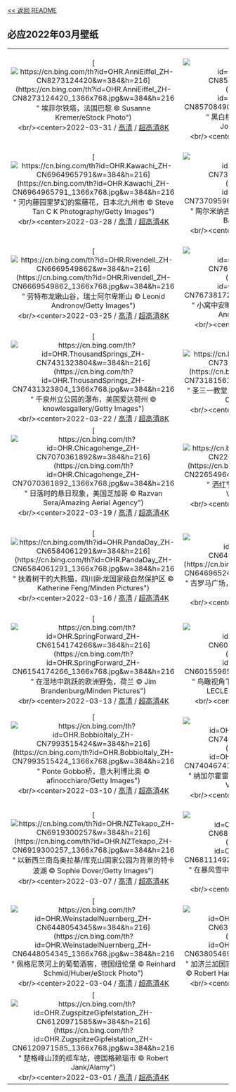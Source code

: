 [<< 返回 README](../../README.md)
## 必应2022年03月壁纸
||||
|:---:|:---:|:---:|
|[![https://cn.bing.com/th?id=OHR.AnniEiffel_ZH-CN8273124420&w=384&h=216](https://cn.bing.com/th?id=OHR.AnniEiffel_ZH-CN8273124420_1366x768.jpg&w=384&h=216 " &#10;埃菲尔铁塔，法国巴黎&#10;© Susanne Kremer/eStock Photo")](https://cn.bing.com/search?q=%E5%9F%83%E8%8F%B2%E5%B0%94%E9%93%81%E5%A1%94%EF%BC%8C%E6%B3%95%E5%9B%BD%E5%B7%B4%E9%BB%8E&form=hpcapt&mkt=zh-cn&filters=HpDate:"20220331_1600")<br/><center>2022-03-31 / [高清](https://cn.bing.com/th?id=OHR.AnniEiffel_ZH-CN8273124420_1920x1200.jpg&w=1920&h=1200) / [超高清8K](https://cn.bing.comhttps://cn.bing.com/th?id=OHR.AnniEiffel_ZH-CN8273124420_UHD.jpg)<center/>|[![https://cn.bing.com/th?id=OHR.BeltedGalloway_ZH-CN8570849064&w=384&h=216](https://cn.bing.com/th?id=OHR.BeltedGalloway_ZH-CN8570849064_1366x768.jpg&w=384&h=216 " &#10;黑白相间的腰带盖洛韦牛，苏格兰&#10;© JohnFScott/Getty Images")](https://cn.bing.com/search?q=%E9%BB%91%E7%99%BD%E7%9B%B8%E9%97%B4%E7%9A%84%E8%85%B0%E5%B8%A6%E7%9B%96%E6%B4%9B%E9%9F%A6%E7%89%9B%EF%BC%8C%E8%8B%8F%E6%A0%BC%E5%85%B0&form=hpcapt&mkt=zh-cn&filters=HpDate:"20220330_1600")<br/><center>2022-03-30 / [高清](https://cn.bing.com/th?id=OHR.BeltedGalloway_ZH-CN8570849064_1920x1200.jpg&w=1920&h=1200) / [超高清4K](https://cn.bing.com/th?id=OHR.BeltedGalloway_ZH-CN8570849064_UHD.jpg&w=3840&h=2160)<center/>|[![https://cn.bing.com/th?id=OHR.Buritaca_ZH-CN7178457066&w=384&h=216](https://cn.bing.com/th?id=OHR.Buritaca_ZH-CN7178457066_1366x768.jpg&w=384&h=216 " &#10;风景秀丽的加勒比海岸，哥伦比亚&#10;© Nicholas Hills/Getty Images")](https://cn.bing.com/search?q=%E9%A3%8E%E6%99%AF%E7%A7%80%E4%B8%BD%E7%9A%84%E5%8A%A0%E5%8B%92%E6%AF%94%E6%B5%B7%E5%B2%B8%EF%BC%8C%E5%93%A5%E4%BC%A6%E6%AF%94%E4%BA%9A&form=hpcapt&mkt=zh-cn&filters=HpDate:"20220329_1600")<br/><center>2022-03-29 / [高清](https://cn.bing.com/th?id=OHR.Buritaca_ZH-CN7178457066_1920x1200.jpg&w=1920&h=1200) / [超高清](https://cn.bing.comhttps://cn.bing.com/th?id=OHR.Buritaca_ZH-CN7178457066_UHD.jpg)<center/>|
|[![https://cn.bing.com/th?id=OHR.Kawachi_ZH-CN6964965791&w=384&h=216](https://cn.bing.com/th?id=OHR.Kawachi_ZH-CN6964965791_1366x768.jpg&w=384&h=216 " &#10;河内藤园里梦幻的紫藤花，日本北九州市&#10;© Steve Tan C K Photography/Getty Images")](https://cn.bing.com/search?q=%E6%B2%B3%E5%86%85%E8%97%A4%E5%9B%AD%E9%87%8C%E6%A2%A6%E5%B9%BB%E7%9A%84%E7%B4%AB%E8%97%A4%E8%8A%B1%EF%BC%8C%E6%97%A5%E6%9C%AC%E5%8C%97%E4%B9%9D%E5%B7%9E%E5%B8%82&form=hpcapt&mkt=zh-cn&filters=HpDate:"20220328_1600")<br/><center>2022-03-28 / [高清](https://cn.bing.com/th?id=OHR.Kawachi_ZH-CN6964965791_1920x1200.jpg&w=1920&h=1200) / [超高清4K](https://cn.bing.com/th?id=OHR.Kawachi_ZH-CN6964965791_UHD.jpg&w=3840&h=2160)<center/>|[![https://cn.bing.com/th?id=OHR.TeatroAntico_ZH-CN7370959605&w=384&h=216](https://cn.bing.com/th?id=OHR.TeatroAntico_ZH-CN7370959605_1366x768.jpg&w=384&h=216 " &#10;陶尔米纳古剧院，意大利西西里岛&#10;© Antonino Bartuccio/eStock Photo")](https://cn.bing.com/search?q=%E9%99%B6%E5%B0%94%E7%B1%B3%E7%BA%B3%E5%8F%A4%E5%89%A7%E9%99%A2%EF%BC%8C%E6%84%8F%E5%A4%A7%E5%88%A9%E8%A5%BF%E8%A5%BF%E9%87%8C%E5%B2%9B&form=hpcapt&mkt=zh-cn&filters=HpDate:"20220327_1600")<br/><center>2022-03-27 / [高清](https://cn.bing.com/th?id=OHR.TeatroAntico_ZH-CN7370959605_1920x1200.jpg&w=1920&h=1200) / [超高清4K](https://cn.bing.com/th?id=OHR.TeatroAntico_ZH-CN7370959605_UHD.jpg&w=3840&h=2160)<center/>|[![https://cn.bing.com/th?id=OHR.YellowCrocuses_ZH-CN6617862337&w=384&h=216](https://cn.bing.com/th?id=OHR.YellowCrocuses_ZH-CN6617862337_1366x768.jpg&w=384&h=216 " &#10;黄番红花和翩翩起舞的大山雀&#10;© Nataba/Getty Images")](https://cn.bing.com/search?q=%E9%BB%84%E7%95%AA%E7%BA%A2%E8%8A%B1%E5%92%8C%E7%BF%A9%E7%BF%A9%E8%B5%B7%E8%88%9E%E7%9A%84%E5%A4%A7%E5%B1%B1%E9%9B%80&form=hpcapt&mkt=zh-cn&filters=HpDate:"20220326_1600")<br/><center>2022-03-26 / [高清](https://cn.bing.com/th?id=OHR.YellowCrocuses_ZH-CN6617862337_1920x1200.jpg&w=1920&h=1200) / [超高清](https://cn.bing.comhttps://cn.bing.com/th?id=OHR.YellowCrocuses_ZH-CN6617862337_UHD.jpg)<center/>|
|[![https://cn.bing.com/th?id=OHR.Rivendell_ZH-CN6669549862&w=384&h=216](https://cn.bing.com/th?id=OHR.Rivendell_ZH-CN6669549862_1366x768.jpg&w=384&h=216 " &#10;劳特布龙嫩山谷，瑞士阿尔卑斯山&#10;© Leonid Andronov/Getty Images")](https://cn.bing.com/search?q=%E5%8A%B3%E7%89%B9%E5%B8%83%E9%BE%99%E5%AB%A9%E5%B1%B1%E8%B0%B7%EF%BC%8C%E7%91%9E%E5%A3%AB%E9%98%BF%E5%B0%94%E5%8D%91%E6%96%AF%E5%B1%B1&form=hpcapt&mkt=zh-cn&filters=HpDate:"20220325_1600")<br/><center>2022-03-25 / [高清](https://cn.bing.com/th?id=OHR.Rivendell_ZH-CN6669549862_1920x1200.jpg&w=1920&h=1200) / [超高清8K](https://cn.bing.comhttps://cn.bing.com/th?id=OHR.Rivendell_ZH-CN6669549862_UHD.jpg)<center/>|[![https://cn.bing.com/th?id=OHR.SquirrelNesting_ZH-CN7673817247&w=384&h=216](https://cn.bing.com/th?id=OHR.SquirrelNesting_ZH-CN7673817247_1366x768.jpg&w=384&h=216 " &#10;小窝中安睡的欧亚红松鼠，苏格兰高地&#10;© Neil Anderson/Minden Pictures")](https://cn.bing.com/search?q=%E5%B0%8F%E7%AA%9D%E4%B8%AD%E5%AE%89%E7%9D%A1%E7%9A%84%E6%AC%A7%E4%BA%9A%E7%BA%A2%E6%9D%BE%E9%BC%A0%EF%BC%8C%E8%8B%8F%E6%A0%BC%E5%85%B0%E9%AB%98%E5%9C%B0&form=hpcapt&mkt=zh-cn&filters=HpDate:"20220324_1600")<br/><center>2022-03-24 / [高清](https://cn.bing.com/th?id=OHR.SquirrelNesting_ZH-CN7673817247_1920x1200.jpg&w=1920&h=1200) / [超高清](https://cn.bing.comhttps://cn.bing.com/th?id=OHR.SquirrelNesting_ZH-CN7673817247_UHD.jpg)<center/>|[![https://cn.bing.com/th?id=OHR.GCThunderstorm_ZH-CN7535350453&w=384&h=216](https://cn.bing.com/th?id=OHR.GCThunderstorm_ZH-CN7535350453_1366x768.jpg&w=384&h=216 " &#10;雷暴下的大峡谷国家公园，亚利桑那州&#10;© spkeelin/Getty Images")](https://cn.bing.com/search?q=%E9%9B%B7%E6%9A%B4%E4%B8%8B%E7%9A%84%E5%A4%A7%E5%B3%A1%E8%B0%B7%E5%9B%BD%E5%AE%B6%E5%85%AC%E5%9B%AD%EF%BC%8C%E4%BA%9A%E5%88%A9%E6%A1%91%E9%82%A3%E5%B7%9E&form=hpcapt&mkt=zh-cn&filters=HpDate:"20220323_1600")<br/><center>2022-03-23 / [高清](https://cn.bing.com/th?id=OHR.GCThunderstorm_ZH-CN7535350453_1920x1200.jpg&w=1920&h=1200) / [超高清](https://cn.bing.comhttps://cn.bing.com/th?id=OHR.GCThunderstorm_ZH-CN7535350453_UHD.jpg)<center/>|
|[![https://cn.bing.com/th?id=OHR.ThousandSprings_ZH-CN7431323804&w=384&h=216](https://cn.bing.com/th?id=OHR.ThousandSprings_ZH-CN7431323804_1366x768.jpg&w=384&h=216 " &#10;千泉州立公园的瀑布，美国爱达荷州&#10;© knowlesgallery/Getty Images")](https://cn.bing.com/search?q=%E5%8D%83%E6%B3%89%E5%B7%9E%E7%AB%8B%E5%85%AC%E5%9B%AD%E7%9A%84%E7%80%91%E5%B8%83%EF%BC%8C%E7%BE%8E%E5%9B%BD%E7%88%B1%E8%BE%BE%E8%8D%B7%E5%B7%9E&form=hpcapt&mkt=zh-cn&filters=HpDate:"20220322_1600")<br/><center>2022-03-22 / [高清](https://cn.bing.com/th?id=OHR.ThousandSprings_ZH-CN7431323804_1920x1200.jpg&w=1920&h=1200) / [超高清8K](https://cn.bing.comhttps://cn.bing.com/th?id=OHR.ThousandSprings_ZH-CN7431323804_UHD.jpg)<center/>|[![https://cn.bing.com/th?id=OHR.TheBard_ZH-CN7318156185&w=384&h=216](https://cn.bing.com/th?id=OHR.TheBard_ZH-CN7318156185_1366x768.jpg&w=384&h=216 " &#10;圣三一教堂，英国埃文河畔斯特拉特福&#10;© James Osmond/Getty Images")](https://cn.bing.com/search?q=%E5%9C%A3%E4%B8%89%E4%B8%80%E6%95%99%E5%A0%82%EF%BC%8C%E8%8B%B1%E5%9B%BD%E5%9F%83%E6%96%87%E6%B2%B3%E7%95%94%E6%96%AF%E7%89%B9%E6%8B%89%E7%89%B9%E7%A6%8F&form=hpcapt&mkt=zh-cn&filters=HpDate:"20220321_1600")<br/><center>2022-03-21 / [高清](https://cn.bing.com/th?id=OHR.TheBard_ZH-CN7318156185_1920x1200.jpg&w=1920&h=1200) / [超高清4K](https://cn.bing.com/th?id=OHR.TheBard_ZH-CN7318156185_UHD.jpg&w=3840&h=2160)<center/>|[![https://cn.bing.com/th?id=OHR.WorldFrogDay_ZH-CN7191299445&w=384&h=216](https://cn.bing.com/th?id=OHR.WorldFrogDay_ZH-CN7191299445_1366x768.jpg&w=384&h=216 " &#10;鲜艳多彩的爪哇树蛙，印度尼西亚&#10;© kuritafsheen/Getty Images")](https://cn.bing.com/search?q=%E9%B2%9C%E8%89%B3%E5%A4%9A%E5%BD%A9%E7%9A%84%E7%88%AA%E5%93%87%E6%A0%91%E8%9B%99%EF%BC%8C%E5%8D%B0%E5%BA%A6%E5%B0%BC%E8%A5%BF%E4%BA%9A&form=hpcapt&mkt=zh-cn&filters=HpDate:"20220320_1600")<br/><center>2022-03-20 / [高清](https://cn.bing.com/th?id=OHR.WorldFrogDay_ZH-CN7191299445_1920x1200.jpg&w=1920&h=1200) / [超高清4K](https://cn.bing.com/th?id=OHR.WorldFrogDay_ZH-CN7191299445_UHD.jpg&w=3840&h=2160)<center/>|
|[![https://cn.bing.com/th?id=OHR.Chicagohenge_ZH-CN7070361892&w=384&h=216](https://cn.bing.com/th?id=OHR.Chicagohenge_ZH-CN7070361892_1366x768.jpg&w=384&h=216 " &#10;日落时的悬日现象，美国芝加哥&#10;© Razvan Sera/Amazing Aerial Agency")](https://cn.bing.com/search?q=%E6%97%A5%E8%90%BD%E6%97%B6%E7%9A%84%E6%82%AC%E6%97%A5%E7%8E%B0%E8%B1%A1%EF%BC%8C%E7%BE%8E%E5%9B%BD%E8%8A%9D%E5%8A%A0%E5%93%A5&form=hpcapt&mkt=zh-cn&filters=HpDate:"20220319_1600")<br/><center>2022-03-19 / [高清](https://cn.bing.com/th?id=OHR.Chicagohenge_ZH-CN7070361892_1920x1200.jpg&w=1920&h=1200) / [超高清4K](https://cn.bing.com/th?id=OHR.Chicagohenge_ZH-CN7070361892_UHD.jpg&w=3840&h=2160)<center/>|[![https://cn.bing.com/th?id=OHR.Holi2022_ZH-CN2265496434&w=384&h=216](https://cn.bing.com/th?id=OHR.Holi2022_ZH-CN2265496434_1366x768.jpg&w=384&h=216 " &#10;洒红节期间售卖的五彩粉末&#10;© Nuno Valadas/Getty Images")](https://cn.bing.com/search?q=%E6%B4%92%E7%BA%A2%E8%8A%82%E6%9C%9F%E9%97%B4%E5%94%AE%E5%8D%96%E7%9A%84%E4%BA%94%E5%BD%A9%E7%B2%89%E6%9C%AB&form=hpcapt&mkt=zh-cn&filters=HpDate:"20220318_1600")<br/><center>2022-03-18 / [高清](https://cn.bing.com/th?id=OHR.Holi2022_ZH-CN2265496434_1920x1200.jpg&w=1920&h=1200) / [超高清4K](https://cn.bing.com/th?id=OHR.Holi2022_ZH-CN2265496434_UHD.jpg&w=3840&h=2160)<center/>|[![https://cn.bing.com/th?id=OHR.Shamrocks_ZH-CN6712957522&w=384&h=216](https://cn.bing.com/th?id=OHR.Shamrocks_ZH-CN6712957522_1366x768.jpg&w=384&h=216 " &#10;生机盎然的酢浆草和红杉树，美国大草原溪红杉州立公园&#10;© Jack Dykinga/Minden Pictures")](https://cn.bing.com/search?q=%E7%94%9F%E6%9C%BA%E7%9B%8E%E7%84%B6%E7%9A%84%E9%85%A2%E6%B5%86%E8%8D%89%E5%92%8C%E7%BA%A2%E6%9D%89%E6%A0%91%EF%BC%8C%E7%BE%8E%E5%9B%BD%E5%A4%A7%E8%8D%89%E5%8E%9F%E6%BA%AA%E7%BA%A2%E6%9D%89%E5%B7%9E%E7%AB%8B%E5%85%AC%E5%9B%AD&form=hpcapt&mkt=zh-cn&filters=HpDate:"20220317_1600")<br/><center>2022-03-17 / [高清](https://cn.bing.com/th?id=OHR.Shamrocks_ZH-CN6712957522_1920x1200.jpg&w=1920&h=1200) / [超高清4K](https://cn.bing.com/th?id=OHR.Shamrocks_ZH-CN6712957522_UHD.jpg&w=3840&h=2160)<center/>|
|[![https://cn.bing.com/th?id=OHR.PandaDay_ZH-CN6584061291&w=384&h=216](https://cn.bing.com/th?id=OHR.PandaDay_ZH-CN6584061291_1366x768.jpg&w=384&h=216 " &#10;扶着树干的大熊猫，四川卧龙国家级自然保护区&#10;© Katherine Feng/Minden Pictures")](https://cn.bing.com/search?q=%E6%89%B6%E7%9D%80%E6%A0%91%E5%B9%B2%E7%9A%84%E5%A4%A7%E7%86%8A%E7%8C%AB%EF%BC%8C%E5%9B%9B%E5%B7%9D%E5%8D%A7%E9%BE%99%E5%9B%BD%E5%AE%B6%E7%BA%A7%E8%87%AA%E7%84%B6%E4%BF%9D%E6%8A%A4%E5%8C%BA&form=hpcapt&mkt=zh-cn&filters=HpDate:"20220316_1600")<br/><center>2022-03-16 / [高清](https://cn.bing.com/th?id=OHR.PandaDay_ZH-CN6584061291_1920x1200.jpg&w=1920&h=1200) / [超高清4K](https://cn.bing.com/th?id=OHR.PandaDay_ZH-CN6584061291_UHD.jpg&w=3840&h=2160)<center/>|[![https://cn.bing.com/th?id=OHR.RomanView_ZH-CN6469652448&w=384&h=216](https://cn.bing.com/th?id=OHR.RomanView_ZH-CN6469652448_1366x768.jpg&w=384&h=216 " &#10;古罗马广场，意大利&#10;© Peter Zelei Images/Getty Images")](https://cn.bing.com/search?q=%E5%8F%A4%E7%BD%97%E9%A9%AC%E5%B9%BF%E5%9C%BA%EF%BC%8C%E6%84%8F%E5%A4%A7%E5%88%A9&form=hpcapt&mkt=zh-cn&filters=HpDate:"20220315_1600")<br/><center>2022-03-15 / [高清](https://cn.bing.com/th?id=OHR.RomanView_ZH-CN6469652448_1920x1200.jpg&w=1920&h=1200) / [超高清4K](https://cn.bing.com/th?id=OHR.RomanView_ZH-CN6469652448_UHD.jpg&w=3840&h=2160)<center/>|[![https://cn.bing.com/th?id=OHR.LanyonQuoit_ZH-CN6278576563&w=384&h=216](https://cn.bing.com/th?id=OHR.LanyonQuoit_ZH-CN6278576563_1366x768.jpg&w=384&h=216 " &#10;兰洋夸特墓室，英国康沃尔郡&#10;© Guy Edwardes/Minden Pictures")](https://cn.bing.com/search?q=%E5%85%B0%E6%B4%8B%E5%A4%B8%E7%89%B9%E5%A2%93%E5%AE%A4%EF%BC%8C%E8%8B%B1%E5%9B%BD%E5%BA%B7%E6%B2%83%E5%B0%94%E9%83%A1&form=hpcapt&mkt=zh-cn&filters=HpDate:"20220314_1600")<br/><center>2022-03-14 / [高清](https://cn.bing.com/th?id=OHR.LanyonQuoit_ZH-CN6278576563_1920x1200.jpg&w=1920&h=1200) / [超高清4K](https://cn.bing.com/th?id=OHR.LanyonQuoit_ZH-CN6278576563_UHD.jpg&w=3840&h=2160)<center/>|
|[![https://cn.bing.com/th?id=OHR.SpringForward_ZH-CN6154174266&w=384&h=216](https://cn.bing.com/th?id=OHR.SpringForward_ZH-CN6154174266_1366x768.jpg&w=384&h=216 " &#10;在湿地中跳跃的欧洲野兔，荷兰&#10;© Jim Brandenburg/Minden Pictures")](https://cn.bing.com/search?q=%E5%9C%A8%E6%B9%BF%E5%9C%B0%E4%B8%AD%E8%B7%B3%E8%B7%83%E7%9A%84%E6%AC%A7%E6%B4%B2%E9%87%8E%E5%85%94%EF%BC%8C%E8%8D%B7%E5%85%B0&form=hpcapt&mkt=zh-cn&filters=HpDate:"20220313_1600")<br/><center>2022-03-13 / [高清](https://cn.bing.com/th?id=OHR.SpringForward_ZH-CN6154174266_1920x1200.jpg&w=1920&h=1200) / [超高清4K](https://cn.bing.com/th?id=OHR.SpringForward_ZH-CN6154174266_UHD.jpg&w=3840&h=2160)<center/>|[![https://cn.bing.com/th?id=OHR.BrehatIsland_ZH-CN6015596530&w=384&h=216](https://cn.bing.com/th?id=OHR.BrehatIsland_ZH-CN6015596530_1366x768.jpg&w=384&h=216 " &#10;鸟瞰视角下的布雷阿岛，法国阿摩尔滨海省&#10;© LECLERCQ Olivier/hemis.fr/Alamy")](https://cn.bing.com/search?q=%E9%B8%9F%E7%9E%B0%E8%A7%86%E8%A7%92%E4%B8%8B%E7%9A%84%E5%B8%83%E9%9B%B7%E9%98%BF%E5%B2%9B%EF%BC%8C%E6%B3%95%E5%9B%BD%E9%98%BF%E6%91%A9%E5%B0%94%E6%BB%A8%E6%B5%B7%E7%9C%81&form=hpcapt&mkt=zh-cn&filters=HpDate:"20220312_1600")<br/><center>2022-03-12 / [高清](https://cn.bing.com/th?id=OHR.BrehatIsland_ZH-CN6015596530_1920x1200.jpg&w=1920&h=1200) / [超高清](https://cn.bing.comhttps://cn.bing.com/th?id=OHR.BrehatIsland_ZH-CN6015596530_UHD.jpg)<center/>|[![https://cn.bing.com/th?id=OHR.OcalaNF_ZH-CN1112502059&w=384&h=216](https://cn.bing.com/th?id=OHR.OcalaNF_ZH-CN1112502059_1366x768.jpg&w=384&h=216 " &#10;奥卡拉国家森林中的杜松泉，美国佛罗里达州&#10;© Michael Warren/Getty Images")](https://cn.bing.com/search?q=%E5%A5%A5%E5%8D%A1%E6%8B%89%E5%9B%BD%E5%AE%B6%E6%A3%AE%E6%9E%97%E4%B8%AD%E7%9A%84%E6%9D%9C%E6%9D%BE%E6%B3%89%EF%BC%8C%E7%BE%8E%E5%9B%BD%E4%BD%9B%E7%BD%97%E9%87%8C%E8%BE%BE%E5%B7%9E&form=hpcapt&mkt=zh-cn&filters=HpDate:"20220311_1600")<br/><center>2022-03-11 / [高清](https://cn.bing.com/th?id=OHR.OcalaNF_ZH-CN1112502059_1920x1200.jpg&w=1920&h=1200) / [超高清4K](https://cn.bing.com/th?id=OHR.OcalaNF_ZH-CN1112502059_UHD.jpg&w=3840&h=2160)<center/>|
|[![https://cn.bing.com/th?id=OHR.BobbioItaly_ZH-CN7993515424&w=384&h=216](https://cn.bing.com/th?id=OHR.BobbioItaly_ZH-CN7993515424_1366x768.jpg&w=384&h=216 " &#10;Ponte Gobbo桥，意大利博比奥&#10;© afinocchiaro/Getty Images")](https://cn.bing.com/search?q=Ponte&form=hpcapt&mkt=zh-cn&filters=HpDate:"20220310_1600")<br/><center>2022-03-10 / [高清](https://cn.bing.com/th?id=OHR.BobbioItaly_ZH-CN7993515424_1920x1200.jpg&w=1920&h=1200) / [超高清4K](https://cn.bing.com/th?id=OHR.BobbioItaly_ZH-CN7993515424_UHD.jpg&w=3840&h=2160)<center/>|[![https://cn.bing.com/th?id=OHR.PeacockNagarahole_ZH-CN7404674152&w=384&h=216](https://cn.bing.com/th?id=OHR.PeacockNagarahole_ZH-CN7404674152_1366x768.jpg&w=384&h=216 " &#10;纳加尔霍雷国家公园的孔雀，印度卡纳塔克邦&#10;© Vivek BR/Shutterstock")](https://cn.bing.com/search?q=%E7%BA%B3%E5%8A%A0%E5%B0%94%E9%9C%8D%E9%9B%B7%E5%9B%BD%E5%AE%B6%E5%85%AC%E5%9B%AD%E7%9A%84%E5%AD%94%E9%9B%80%EF%BC%8C%E5%8D%B0%E5%BA%A6%E5%8D%A1%E7%BA%B3%E5%A1%94%E5%85%8B%E9%82%A6&form=hpcapt&mkt=zh-cn&filters=HpDate:"20220309_1600")<br/><center>2022-03-09 / [高清](https://cn.bing.com/th?id=OHR.PeacockNagarahole_ZH-CN7404674152_1920x1200.jpg&w=1920&h=1200) / [超高清4K](https://cn.bing.com/th?id=OHR.PeacockNagarahole_ZH-CN7404674152_UHD.jpg&w=3840&h=2160)<center/>|[![https://cn.bing.com/th?id=OHR.Mercantour_ZH-CN7208180454&w=384&h=216](https://cn.bing.com/th?id=OHR.Mercantour_ZH-CN7208180454_1366x768.jpg&w=384&h=216 " &#10;蒂内河畔圣艾蒂安小镇，法国阿尔卑斯省&#10;© CAVALIER Michel/hemis.fr/Alamy Stock Photo")](https://cn.bing.com/search?q=%E8%92%82%E5%86%85%E6%B2%B3%E7%95%94%E5%9C%A3%E8%89%BE%E8%92%82%E5%AE%89%E5%B0%8F%E9%95%87%EF%BC%8C%E6%B3%95%E5%9B%BD%E9%98%BF%E5%B0%94%E5%8D%91%E6%96%AF%E7%9C%81&form=hpcapt&mkt=zh-cn&filters=HpDate:"20220308_1600")<br/><center>2022-03-08 / [高清](https://cn.bing.com/th?id=OHR.Mercantour_ZH-CN7208180454_1920x1200.jpg&w=1920&h=1200) / [超高清4K](https://cn.bing.com/th?id=OHR.Mercantour_ZH-CN7208180454_UHD.jpg&w=3840&h=2160)<center/>|
|[![https://cn.bing.com/th?id=OHR.NZTekapo_ZH-CN6919300257&w=384&h=216](https://cn.bing.com/th?id=OHR.NZTekapo_ZH-CN6919300257_1366x768.jpg&w=384&h=216 " &#10;以新西兰南岛奥拉基/库克山国家公园为背景的特卡波湖&#10;© Sophie Dover/Getty Images")](https://cn.bing.com/search?q=%E4%BB%A5%E6%96%B0%E8%A5%BF%E5%85%B0%E5%8D%97%E5%B2%9B%E5%A5%A5%E6%8B%89%E5%9F%BA%2F%E5%BA%93%E5%85%8B%E5%B1%B1%E5%9B%BD%E5%AE%B6%E5%85%AC%E5%9B%AD%E4%B8%BA%E8%83%8C%E6%99%AF%E7%9A%84%E7%89%B9%E5%8D%A1%E6%B3%A2%E6%B9%96&form=hpcapt&mkt=zh-cn&filters=HpDate:"20220307_1600")<br/><center>2022-03-07 / [高清](https://cn.bing.com/th?id=OHR.NZTekapo_ZH-CN6919300257_1920x1200.jpg&w=1920&h=1200) / [超高清4K](https://cn.bing.com/th?id=OHR.NZTekapo_ZH-CN6919300257_UHD.jpg&w=3840&h=2160)<center/>|[![https://cn.bing.com/th?id=OHR.GreatCormorants_ZH-CN6811149253&w=384&h=216](https://cn.bing.com/th?id=OHR.GreatCormorants_ZH-CN6811149253_1366x768.jpg&w=384&h=216 " &#10;在暴风雪中畅游的鸬鹚，德国黑森州&#10;© Wilfried Martin/Getty Images")](https://cn.bing.com/search?q=%E5%9C%A8%E6%9A%B4%E9%A3%8E%E9%9B%AA%E4%B8%AD%E7%95%85%E6%B8%B8%E7%9A%84%E9%B8%AC%E9%B9%9A%EF%BC%8C%E5%BE%B7%E5%9B%BD%E9%BB%91%E6%A3%AE%E5%B7%9E&form=hpcapt&mkt=zh-cn&filters=HpDate:"20220306_1600")<br/><center>2022-03-06 / [高清](https://cn.bing.com/th?id=OHR.GreatCormorants_ZH-CN6811149253_1920x1200.jpg&w=1920&h=1200) / [超高清4K](https://cn.bing.com/th?id=OHR.GreatCormorants_ZH-CN6811149253_UHD.jpg&w=3840&h=2160)<center/>|[![https://cn.bing.com/th?id=OHR.NormandyMont_ZH-CN6657762215&w=384&h=216](https://cn.bing.com/th?id=OHR.NormandyMont_ZH-CN6657762215_1366x768.jpg&w=384&h=216 " &#10;圣米歇尔山，法国诺曼底&#10;© DaLiu/Getty Images")](https://cn.bing.com/search?q=%E5%9C%A3%E7%B1%B3%E6%AD%87%E5%B0%94%E5%B1%B1%EF%BC%8C%E6%B3%95%E5%9B%BD%E8%AF%BA%E6%9B%BC%E5%BA%95&form=hpcapt&mkt=zh-cn&filters=HpDate:"20220305_1600")<br/><center>2022-03-05 / [高清](https://cn.bing.com/th?id=OHR.NormandyMont_ZH-CN6657762215_1920x1200.jpg&w=1920&h=1200) / [超高清4K](https://cn.bing.com/th?id=OHR.NormandyMont_ZH-CN6657762215_UHD.jpg&w=3840&h=2160)<center/>|
|[![https://cn.bing.com/th?id=OHR.WeinstadelNuernberg_ZH-CN6448054345&w=384&h=216](https://cn.bing.com/th?id=OHR.WeinstadelNuernberg_ZH-CN6448054345_1366x768.jpg&w=384&h=216 " &#10;佩格尼茨河上的葡萄酒窖，德国纽伦堡&#10;© Reinhard Schmid/Huber/eStock Photo")](https://cn.bing.com/search?q=%E4%BD%A9%E6%A0%BC%E5%B0%BC%E8%8C%A8%E6%B2%B3%E4%B8%8A%E7%9A%84%E8%91%A1%E8%90%84%E9%85%92%E7%AA%96%EF%BC%8C%E5%BE%B7%E5%9B%BD%E7%BA%BD%E4%BC%A6%E5%A0%A1&form=hpcapt&mkt=zh-cn&filters=HpDate:"20220304_1600")<br/><center>2022-03-04 / [高清](https://cn.bing.com/th?id=OHR.WeinstadelNuernberg_ZH-CN6448054345_1920x1200.jpg&w=1920&h=1200) / [超高清4K](https://cn.bing.com/th?id=OHR.WeinstadelNuernberg_ZH-CN6448054345_UHD.jpg&w=3840&h=2160)<center/>|[![https://cn.bing.com/th?id=OHR.RhinocerosUnicornis_ZH-CN6380546992&w=384&h=216](https://cn.bing.com/th?id=OHR.RhinocerosUnicornis_ZH-CN6380546992_1366x768.jpg&w=384&h=216 " &#10;加济兰加国家公园里的两头印度犀，印度阿萨姆邦&#10;© Robert Harding World Imagery/Shutterstock")](https://cn.bing.com/search?q=%E5%8A%A0%E6%B5%8E%E5%85%B0%E5%8A%A0%E5%9B%BD%E5%AE%B6%E5%85%AC%E5%9B%AD%E9%87%8C%E7%9A%84%E4%B8%A4%E5%A4%B4%E5%8D%B0%E5%BA%A6%E7%8A%80%EF%BC%8C%E5%8D%B0%E5%BA%A6%E9%98%BF%E8%90%A8%E5%A7%86%E9%82%A6&form=hpcapt&mkt=zh-cn&filters=HpDate:"20220303_1600")<br/><center>2022-03-03 / [高清](https://cn.bing.com/th?id=OHR.RhinocerosUnicornis_ZH-CN6380546992_1920x1200.jpg&w=1920&h=1200) / [超高清4K](https://cn.bing.com/th?id=OHR.RhinocerosUnicornis_ZH-CN6380546992_UHD.jpg&w=3840&h=2160)<center/>|[![https://cn.bing.com/th?id=OHR.MoonlightRainier_ZH-CN6263832605&w=384&h=216](https://cn.bing.com/th?id=OHR.MoonlightRainier_ZH-CN6263832605_1366x768.jpg&w=384&h=216 " &#10;雷尼尔山上空的银河星系，美国华盛顿州&#10;© Brad Goldpaint/Cavan")](https://cn.bing.com/search?q=%E9%9B%B7%E5%B0%BC%E5%B0%94%E5%B1%B1%E4%B8%8A%E7%A9%BA%E7%9A%84%E9%93%B6%E6%B2%B3%E6%98%9F%E7%B3%BB%EF%BC%8C%E7%BE%8E%E5%9B%BD%E5%8D%8E%E7%9B%9B%E9%A1%BF%E5%B7%9E&form=hpcapt&mkt=zh-cn&filters=HpDate:"20220302_1600")<br/><center>2022-03-02 / [高清](https://cn.bing.com/th?id=OHR.MoonlightRainier_ZH-CN6263832605_1920x1200.jpg&w=1920&h=1200) / [超高清4K](https://cn.bing.com/th?id=OHR.MoonlightRainier_ZH-CN6263832605_UHD.jpg&w=3840&h=2160)<center/>|
|[![https://cn.bing.com/th?id=OHR.ZugspitzeGipfelstation_ZH-CN6120971585&w=384&h=216](https://cn.bing.com/th?id=OHR.ZugspitzeGipfelstation_ZH-CN6120971585_1366x768.jpg&w=384&h=216 " &#10;楚格峰山顶的缆车站，德国格赖瑙市&#10;© Robert Jank/Alamy")](https://cn.bing.com/search?q=%E6%A5%9A%E6%A0%BC%E5%B3%B0%E5%B1%B1%E9%A1%B6%E7%9A%84%E7%BC%86%E8%BD%A6%E7%AB%99%EF%BC%8C%E5%BE%B7%E5%9B%BD%E6%A0%BC%E8%B5%96%E7%91%99%E5%B8%82&form=hpcapt&mkt=zh-cn&filters=HpDate:"20220301_1600")<br/><center>2022-03-01 / [高清](https://cn.bing.com/th?id=OHR.ZugspitzeGipfelstation_ZH-CN6120971585_1920x1200.jpg&w=1920&h=1200) / [超高清4K](https://cn.bing.com/th?id=OHR.ZugspitzeGipfelstation_ZH-CN6120971585_UHD.jpg&w=3840&h=2160)<center/>
